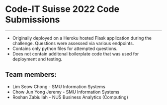 # Code-IT Suisse 2022 Code Submissions
---

- Originally deployed on a Heroku hosted Flask application during the challenge. Questions were assessed via various endpoints.
- Contains only python files for attempted questions. 
- Does not contain additonal boilerplate code that was used for  deployment and testing.

## Team members:
- Lim Seow Chong - SMU Information Systems
- Chow Jun Yong Jeremy - SMU Information Systems
- Roshan Zabiullah - NUS Business Analytics (Computing)

